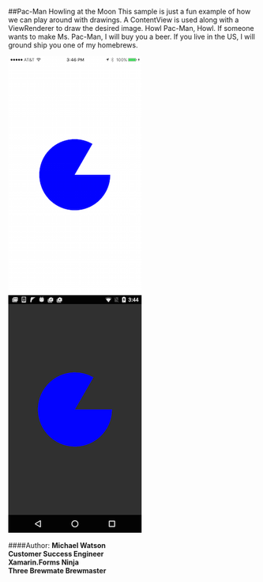 ##Pac-Man Howling at the Moon
This sample is just a fun example of how we can play around with drawings. A ContentView is used along with a ViewRenderer to draw the desired image. Howl Pac-Man, Howl. If someone wants to make Ms. Pac-Man, I will buy you a beer. If you live in the US, I will ground ship you one of my homebrews. 

![iOS](ios.png)
![Droid](droid.png)

####Author:
**Michael Watson**  
**Customer Success Engineer**  
**Xamarin.Forms Ninja**   
**Three Brewmate Brewmaster**  
